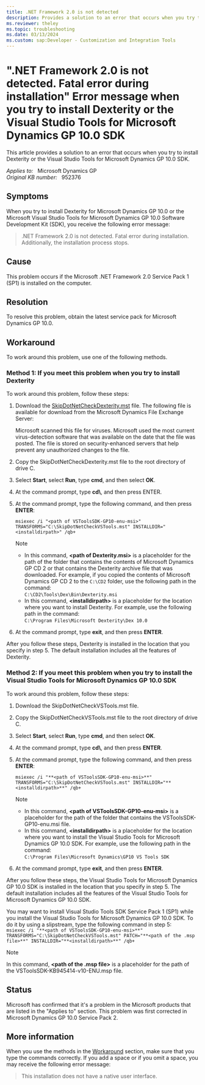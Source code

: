 ```yaml
---
title: .NET Framework 2.0 is not detected 
description: Provides a solution to an error that occurs when you try to install Dexterity or the Visual Studio Tools for Microsoft Dynamics GP 10.0 SDK.
ms.reviewer: theley
ms.topic: troubleshooting
ms.date: 03/13/2024
ms.custom: sap:Developer - Customization and Integration Tools
---
```

# ".NET Framework 2.0 is not detected. Fatal error during installation" Error message when you try to install Dexterity or the Visual Studio Tools for Microsoft Dynamics GP 10.0 SDK

This article provides a solution to an error that occurs when you try to install Dexterity or the Visual Studio Tools for Microsoft Dynamics GP 10.0 SDK.

_Applies to:_ &nbsp; Microsoft Dynamics GP  
_Original KB number:_ &nbsp; 952376

## Symptoms

When you try to install Dexterity for Microsoft Dynamics GP 10.0 or the Microsoft Visual Studio Tools for Microsoft Dynamics GP 10.0 Software Development Kit (SDK), you receive the following error message:

> .NET Framework 2.0 is not detected. Fatal error during installation.
Additionally, the installation process stops.

## Cause

This problem occurs if the Microsoft .NET Framework 2.0 Service Pack 1 (SP1) is installed on the computer.

## Resolution

To resolve this problem, obtain the latest service pack for Microsoft Dynamics GP 10.0.

## Workaround

To work around this problem, use one of the following methods.

### Method 1: If you meet this problem when you try to install Dexterity

To work around this problem, follow these steps:

1. Download the [SkipDotNetCheckDexterity.mst](https://community.dynamics.com/forums/thread/details/?threadid=cf46f462-dcba-4df5-9913-dae7092d2712) file. The following file is available for download from the Microsoft Dynamics File Exchange Server:

    Microsoft scanned this file for viruses. Microsoft used the most current virus-detection software that was available on the date that the file was posted. The file is stored on security-enhanced servers that help prevent any unauthorized changes to the file.  

2. Copy the SkipDotNetCheckDexterity.mst file to the root directory of drive C.
3. Select **Start**, select **Run**, type **cmd**, and then select **OK**.
4. At the command prompt, type **cd\\**, and then press ENTER.
5. At the command prompt, type the following command, and then press **ENTER**:

    `msiexec /i "<path of VSToolsSDK-GP10-enu-msi>" TRANSFORMS="C:\SkipDotNetCheckVSTools.mst" INSTALLDIR="<installdirpath>" /qb+`

    > [!NOTE]
    >
    > - In this command, **\<path of Dexterity.msi>** is a placeholder for the path of the folder that contains the contents of Microsoft Dynamics GP CD 2 or that contains the Dexterity archive file that was downloaded. For example, if you copied the contents of Microsoft Dynamics GP CD 2 to the `C:\CD2` folder, use the following path in the command:  
       `C:\CD2\Tools\Dex\Bin\Dexterity.msi`
    > - In this command, **\<installdirpath>** is a placeholder for the location where you want to install Dexterity. For example, use the following path in the command:  
        `C:\Program Files\Microsoft Dexterity\Dex 10.0`

6. At the command prompt, type **exit**, and then press **ENTER**.

After you follow these steps, Dexterity is installed in the location that you specify in step 5. The default installation includes all the features of Dexterity.

### Method 2: If you meet this problem when you try to install the Visual Studio Tools for Microsoft Dynamics GP 10.0 SDK

To work around this problem, follow these steps:

1. Download the SkipDotNetCheckVSTools.mst file.
2. Copy the SkipDotNetCheckVSTools.mst file to the root directory of drive C.
3. Select **Start**, select **Run**, type **cmd**, and then select **OK**.
4. At the command prompt, type **cd\\**, and then press **ENTER**.
5. At the command prompt, type the following command, and then press **ENTER**:

    `msiexec /i "**<path of VSToolsSDK-GP10-enu-msi>**" TRANSFORMS="C:\SkipDotNetCheckVSTools.mst" INSTALLDIR="**<installdirpath>**" /qb+`

    > [!NOTE]
    >
    > - In this command, **\<path of VSToolsSDK-GP10-enu-msi>** is a placeholder for the path of the folder that contains the VSToolsSDK-GP10-enu.msi file.
    > - In this command, **\<installdirpath>** is a placeholder for the location where you want to install the Visual Studio Tools for Microsoft Dynamics GP 10.0 SDK. For example, use the following path in the command:  
        `C:\Program Files\Microsoft Dynamics\GP10 VS Tools SDK`

6. At the command prompt, type **exit**, and then press **ENTER**.

After you follow these steps, the Visual Studio Tools for Microsoft Dynamics GP 10.0 SDK is installed in the location that you specify in step 5. The default installation includes all the features of the Visual Studio Tools for Microsoft Dynamics GP 10.0 SDK.

You may want to install Visual Studio Tools SDK Service Pack 1 (SP1) while you install the Visual Studio Tools for Microsoft Dynamics GP 10.0 SDK. To do it by using a slipstream, type the following command in step 5:  
`msiexec /i "**<path of VSToolsSDK-GP10-enu-msi>**" TRANSFORMS="C:\SkipDotNetCheckVSTools.mst" PATCH="**<path of the .msp file>**" INSTALLDIR="**<installdirpath>**" /qb+`

> [!NOTE]
> In this command, **\<path of the .msp file>** is a placeholder for the path of the VSToolsSDK-KB945414-v10-ENU.msp file.

## Status

Microsoft has confirmed that it's a problem in the Microsoft products that are listed in the "Applies to" section. This problem was first corrected in Microsoft Dynamics GP 10.0 Service Pack 2.

## More information

When you use the methods in the [Workaround](#workaround) section, make sure that you type the commands correctly. If you add a space or if you omit a space, you may receive the following error message:
> This installation does not have a native user interface.
